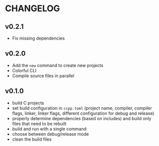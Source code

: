 # CHANGELOG

## v0.2.1
- Fix missing dependencies

## v0.2.0
- Add the `new` command to create new projects
- Colorful CLI
- Compile source files in parallel

## v0.1.0
- build C projects
- set build configuration in `ccpp.toml` (project name, compiler, compiler
  flags, linker, linker flags, different configuration for debug and release)
- properly determine dependencies (based on includes) and build only files that
  need to be rebuilt
- build and run with a single command
- choose between debug/release mode
- clean the build files
